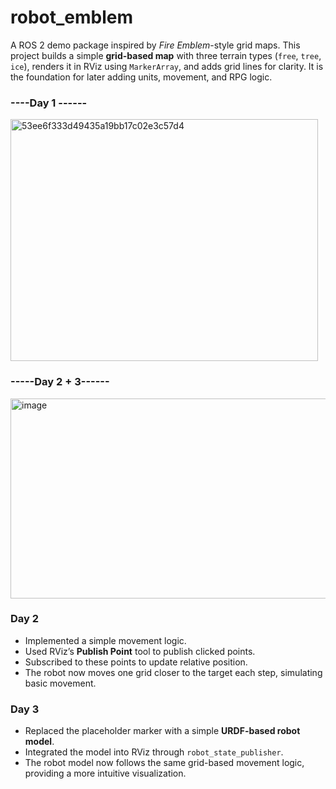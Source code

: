 # robot_emblem
A ROS 2 demo package inspired by *Fire Emblem*-style grid maps.   This project builds a simple **grid-based map** with three terrain types (`free`, `tree`, `ice`),   renders it in RViz using `MarkerArray`, and adds grid lines for clarity.   It is the foundation for later adding units, movement, and RPG logic.
### ----Day 1 ------

<img width="492" height="387" alt="53ee6f333d49435a19bb17c02e3c57d4" src="https://github.com/user-attachments/assets/d7467646-6a7a-4e08-a550-8a7be9c647b0" />

### -----Day 2 + 3------
<img width="522" height="320" alt="image" src="https://github.com/user-attachments/assets/d670b98f-ba2a-47e5-a2b8-6bd9559d22cc" />

### Day 2
- Implemented a simple movement logic.  
- Used RViz’s **Publish Point** tool to publish clicked points.  
- Subscribed to these points to update relative position.  
- The robot now moves one grid closer to the target each step, simulating basic movement.

### Day 3
- Replaced the placeholder marker with a simple **URDF-based robot model**.  
- Integrated the model into RViz through `robot_state_publisher`.  
- The robot model now follows the same grid-based movement logic, providing a more intuitive visualization.
